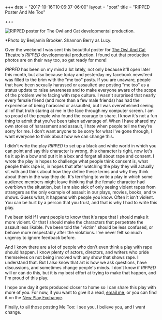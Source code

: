 +++
date = "2017-10-16T10:06:37-06:00"
layout = "post"
title = "RIPPED Poster And Me Too"

+++

![RIPPED poster for The Owl and Cat developmental production.](/images/RIPPED_owl_and_cat_poster.JPG)

*Photo by Benjamin Brooker. Shannon Berry as Lucy. 

Over the weekend I was sent this beautiful poster for [The Owl And Cat Theatre](https://www.owlandcat.com.au/)'s *RIPPED* developmental production. I found out that production photos are on their way too, so get ready for more!

*RIPPED* has been on my mind a lot lately, not only because it'll open later this month, but also because today and yesterday my facebook newsfeed was filled to the brim with the "me too" posts. If you are unaware, people that have been sexually harassed or assaulted are posting "me too" as a status update to raise awareness and to make everyone aware of the scope of the problem we're facing with rape culture. I wasn't surprised that nearly every female friend (and more than a few male friends) has had the experience of being harassed or assaulted, but I was overwhelmed seeing all of that truth staring at me in the face through my computer screen. I am so proud of the people who found the courage to share. I know it's not a fun thing to admit that you've been taken advantage of. When I have shared my own stories of harassment and assault, I hate when people tell me they're sorry for me. I don't want anyone to be sorry for what I've gone through, I want everyone to think about how we can change this.

I didn't write the play *RIPPED* to set up a black and white world in which you can point and say this character is wrong, this character is right, now let's tie it up in a bow and put it in a box and forget all about rape and consent. I wrote the play in hopes to challenge what people think consent is, what people think rape is, in hopes that after watching the play they will actually sit with and think about how they define these terms and why they think about them in the way they do. It's terrifying to write a play in which some audience members might leave thinking that the female character had overblown the situation, but I am also sick of only seeing violent rapes from strangers as the only example of assault in our plays, movies, books, and tv shows. Guess what, it happens with people you know. Often it isn't violent. You can be hurt by a person that you trust, and that is why I had to write this play.

I've been told if I want people to know that it's rape that I should make it more violent. Or that I should make the characters that perpetrate the assault less likable. I've been told the "victim" should be less confused, or behave more respectably after the violations. I've never felt so much urgency to ignore feedback before.

And I know there are a lot of people who don't even think a play with rape should happen. I know plenty of actors, directors, and writers who pride themselves on not being involved with any show that shows rape. I understand that. But I also know that art is how we ask questions, have discussions, and sometimes change people's minds. I don't know if *RIPPED* will or can do this, but it is my best effort at trying to make that happen, and I'm proud of this play.

I hope one day it gets produced closer to home so I can share this play with more of you. For now, if you want to give it a read, [email me](mailto:rnbublitz@gmail.com), or you can find it on the [New Play Exchange](https://newplayexchange.org/plays/70552/ripped). 

Finally, to all those posting Me Too: I see you, I believe you, and I want change.